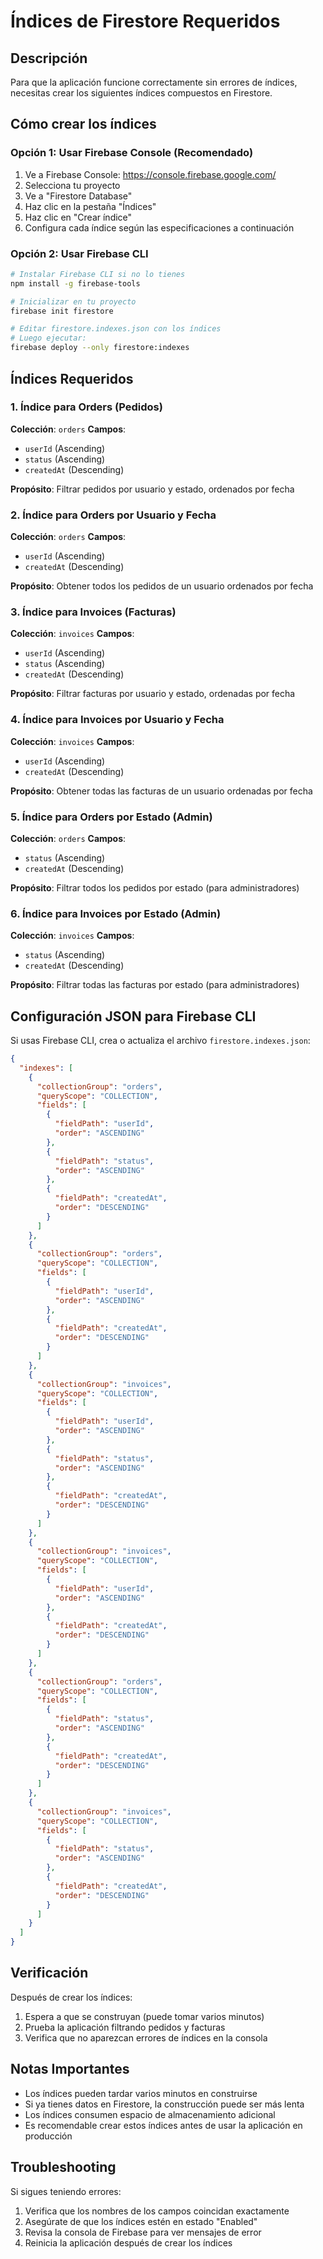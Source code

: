 # Índices de Firestore Requeridos

## Descripción
Para que la aplicación funcione correctamente sin errores de índices, necesitas crear los siguientes índices compuestos en Firestore.

## Cómo crear los índices

### Opción 1: Usar Firebase Console (Recomendado)
1. Ve a Firebase Console: https://console.firebase.google.com/
2. Selecciona tu proyecto
3. Ve a "Firestore Database"
4. Haz clic en la pestaña "Índices"
5. Haz clic en "Crear índice"
6. Configura cada índice según las especificaciones a continuación

### Opción 2: Usar Firebase CLI
```bash
# Instalar Firebase CLI si no lo tienes
npm install -g firebase-tools

# Inicializar en tu proyecto
firebase init firestore

# Editar firestore.indexes.json con los índices
# Luego ejecutar:
firebase deploy --only firestore:indexes
```

## Índices Requeridos

### 1. Índice para Orders (Pedidos)
**Colección**: `orders`
**Campos**:
- `userId` (Ascending)
- `status` (Ascending)
- `createdAt` (Descending)

**Propósito**: Filtrar pedidos por usuario y estado, ordenados por fecha

### 2. Índice para Orders por Usuario y Fecha
**Colección**: `orders`
**Campos**:
- `userId` (Ascending)
- `createdAt` (Descending)

**Propósito**: Obtener todos los pedidos de un usuario ordenados por fecha

### 3. Índice para Invoices (Facturas)
**Colección**: `invoices`
**Campos**:
- `userId` (Ascending)
- `status` (Ascending)
- `createdAt` (Descending)

**Propósito**: Filtrar facturas por usuario y estado, ordenadas por fecha

### 4. Índice para Invoices por Usuario y Fecha
**Colección**: `invoices`
**Campos**:
- `userId` (Ascending)
- `createdAt` (Descending)

**Propósito**: Obtener todas las facturas de un usuario ordenadas por fecha

### 5. Índice para Orders por Estado (Admin)
**Colección**: `orders`
**Campos**:
- `status` (Ascending)
- `createdAt` (Descending)

**Propósito**: Filtrar todos los pedidos por estado (para administradores)

### 6. Índice para Invoices por Estado (Admin)
**Colección**: `invoices`
**Campos**:
- `status` (Ascending)
- `createdAt` (Descending)

**Propósito**: Filtrar todas las facturas por estado (para administradores)

## Configuración JSON para Firebase CLI

Si usas Firebase CLI, crea o actualiza el archivo `firestore.indexes.json`:

```json
{
  "indexes": [
    {
      "collectionGroup": "orders",
      "queryScope": "COLLECTION",
      "fields": [
        {
          "fieldPath": "userId",
          "order": "ASCENDING"
        },
        {
          "fieldPath": "status",
          "order": "ASCENDING"
        },
        {
          "fieldPath": "createdAt",
          "order": "DESCENDING"
        }
      ]
    },
    {
      "collectionGroup": "orders",
      "queryScope": "COLLECTION",
      "fields": [
        {
          "fieldPath": "userId",
          "order": "ASCENDING"
        },
        {
          "fieldPath": "createdAt",
          "order": "DESCENDING"
        }
      ]
    },
    {
      "collectionGroup": "invoices",
      "queryScope": "COLLECTION",
      "fields": [
        {
          "fieldPath": "userId",
          "order": "ASCENDING"
        },
        {
          "fieldPath": "status",
          "order": "ASCENDING"
        },
        {
          "fieldPath": "createdAt",
          "order": "DESCENDING"
        }
      ]
    },
    {
      "collectionGroup": "invoices",
      "queryScope": "COLLECTION",
      "fields": [
        {
          "fieldPath": "userId",
          "order": "ASCENDING"
        },
        {
          "fieldPath": "createdAt",
          "order": "DESCENDING"
        }
      ]
    },
    {
      "collectionGroup": "orders",
      "queryScope": "COLLECTION",
      "fields": [
        {
          "fieldPath": "status",
          "order": "ASCENDING"
        },
        {
          "fieldPath": "createdAt",
          "order": "DESCENDING"
        }
      ]
    },
    {
      "collectionGroup": "invoices",
      "queryScope": "COLLECTION",
      "fields": [
        {
          "fieldPath": "status",
          "order": "ASCENDING"
        },
        {
          "fieldPath": "createdAt",
          "order": "DESCENDING"
        }
      ]
    }
  ]
}
```

## Verificación

Después de crear los índices:
1. Espera a que se construyan (puede tomar varios minutos)
2. Prueba la aplicación filtrando pedidos y facturas
3. Verifica que no aparezcan errores de índices en la consola

## Notas Importantes

- Los índices pueden tardar varios minutos en construirse
- Si ya tienes datos en Firestore, la construcción puede ser más lenta
- Los índices consumen espacio de almacenamiento adicional
- Es recomendable crear estos índices antes de usar la aplicación en producción

## Troubleshooting

Si sigues teniendo errores:
1. Verifica que los nombres de los campos coincidan exactamente
2. Asegúrate de que los índices estén en estado "Enabled"
3. Revisa la consola de Firebase para ver mensajes de error
4. Reinicia la aplicación después de crear los índices
